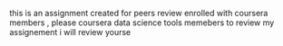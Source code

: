 this is an assignment created for peers review enrolled with coursera members , please coursera data science tools memebers to review my assignement i will review yourse 
